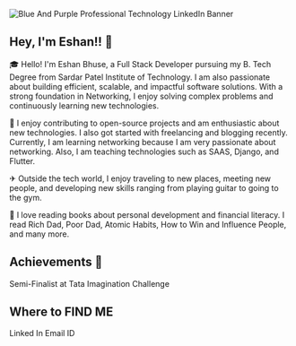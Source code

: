 ![Blue And Purple Professional Technology LinkedIn Banner](https://github.com/user-attachments/assets/ee1a5407-4d1f-4dc6-afc7-0f40435f3231)

## Hey, I'm Eshan!! 👋

🎓 Hello! I'm Eshan Bhuse, a Full Stack Developer pursuing my B. Tech Degree from Sardar Patel Institute of Technology. I am also passionate about building efficient, scalable, and impactful software solutions. With a strong foundation in Networking, I enjoy solving complex problems and continuously learning new technologies.

🎯 I enjoy contributing to open-source projects and am enthusiastic about new technologies. I also got started with freelancing and blogging recently. Currently, I am learning networking because I am very passionate about networking. Also, I am teaching technologies such as SAAS, Django, and Flutter.

✈ Outside the tech world, I enjoy traveling to new places, meeting new people, and developing new skills ranging from playing guitar to going to the gym.

🎸 I love reading books about personal development and financial literacy. I read Rich Dad, Poor Dad, Atomic Habits, How to Win and Influence People, and many more.

## Achievements 🏅

Semi-Finalist at Tata Imagination Challenge

## Where to FIND ME

Linked In Email ID 


<!--
**eshanbhuse/eshanbhuse** is a ✨ _special_ ✨ repository because its `README.md` (this file) appears on your GitHub profile.

Here are some ideas to get you started:

- 🔭 I’m currently working on ...
- 🌱 I’m currently learning ...
- 👯 I’m looking to collaborate on ...
- 🤔 I’m looking for help with ...
- 💬 Ask me about ...
- 📫 How to reach me: ...
- 😄 Pronouns: ...
- ⚡ Fun fact: ...
-->
